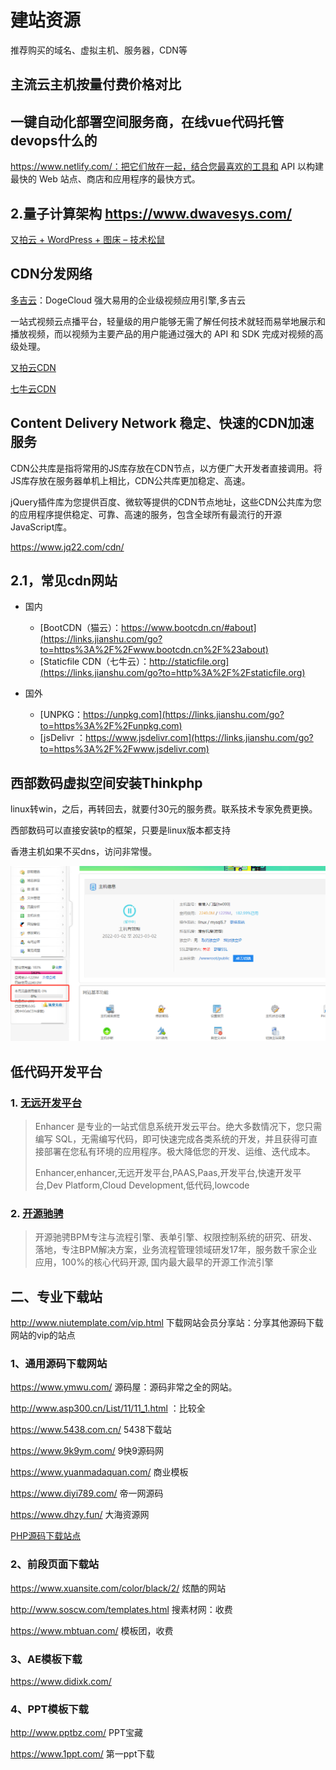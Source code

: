 # 建站资源

推荐购买的域名、虚拟主机、服务器，CDN等



## 主流云主机按量付费价格对比



## 一键自动化部署空间服务商，在线vue代码托管 devops什么的

https://www.netlify.com/：把它们放在一起，结合您最喜欢的工具和 API 以构建最快的 Web 站点、商店和应用程序的最快方式。





## 2.量子计算架构  https://www.dwavesys.com/

[又拍云 + WordPress + 图床 – 技术松鼠](https://www.jishusongshu.com/wordpress-site/upyun-figure-bed/)



## CDN分发网络

[多吉云](https://www.dogecloud.com/)：DogeCloud 强大易用的企业级视频应用引擎,多吉云

一站式视频云点播平台，轻量级的用户能够无需了解任何技术就轻而易举地展示和播放视频，而以视频为主要产品的用户能通过强大的 API 和 SDK 完成对视频的高级处理。

[又拍云CDN](https://www.upyun.com/)

[七牛云CDN](https://www.qiniu.com/)



## Content Delivery Network 稳定、快速的CDN加速服务

CDN公共库是指将常用的JS库存放在CDN节点，以方便广大开发者直接调用。将JS库存放在服务器单机上相比，CDN公共库更加稳定、高速。

jQuery插件库为您提供百度、微软等提供的CDN节点地址，这些CDN公共库为您的应用程序提供稳定、可靠、高速的服务，包含全球所有最流行的开源JavaScript库。

https://www.jq22.com/cdn/



## 2.1，常见cdn网站

- 国内

  - [BootCDN（猫云）：https://www.bootcdn.cn/#about](https://links.jianshu.com/go?to=https%3A%2F%2Fwww.bootcdn.cn%2F%23about)
  - [Staticfile CDN（七牛云）：http://staticfile.org](https://links.jianshu.com/go?to=http%3A%2F%2Fstaticfile.org)

- 国外

  - [UNPKG：https://unpkg.com](https://links.jianshu.com/go?to=https%3A%2F%2Funpkg.com)
  - [jsDelivr ：https://www.jsdelivr.com](https://links.jianshu.com/go?to=https%3A%2F%2Fwww.jsdelivr.com)

  

## 西部数码虚拟空间安装Thinkphp
linux转win，之后，再转回去，就要付30元的服务费。联系技术专家免费更换。

西部数码可以直接安装tp的框架，只要是linux版本都支持

香港主机如果不买dns，访问非常慢。

![image-20220505163048050](res.assets/image-20220505163048050.png)

## 低代码开发平台

### 1. [无远开发平台](https://wuyuan.io/)

> Enhancer 是专业的一站式信息系统开发云平台。绝大多数情况下，您只需编写 SQL，无需编写代码，即可快速完成各类系统的开发，并且获得可直接部署在您私有环境的应用程序。极大降低您的开发、运维、迭代成本。
>
> Enhancer,enhancer,无远开发平台,PAAS,Paas,开发平台,快速开发平台,Dev Platform,Cloud Development,低代码,lowcode

### 2. [开源驰骋](http://ccflow.org/)

> 开源驰骋BPM专注与流程引擎、表单引擎、权限控制系统的研究、研发、落地，专注BPM解决方案，业务流程管理领域研发17年，服务数千家企业应用，100%的核心代码开源, 国内最大最早的开源工作流引擎









## 二、专业下载站

http://www.niutemplate.com/vip.html  下载网站会员分享站：分享其他源码下载网站的vip的站点

### 1、通用源码下载网站

https://www.ymwu.com/  源码屋：源码非常之全的网站。

http://www.asp300.cn/List/11/11_1.html  ：比较全

https://www.5438.com.cn/   5438下载站

https://www.9k9ym.com/  9快9源码网

https://www.yuanmadaquan.com/  商业模板

https://www.diyi789.com/  帝一网源码

https://www.dhzy.fun/   大海资源网

[PHP源码下载站点](https://www.sucaihu.com/tag/%E5%9C%A8%E7%BA%BF%E7%94%9F%E6%88%90%E6%BA%90%E7%A0%81)



### 2、前段页面下载站

https://www.xuansite.com/color/black/2/  炫酷的网站

http://www.soscw.com/templates.html  搜素材网：收费

https://www.mbtuan.com/ 模板团，收费



### 3、AE模板下载

https://www.didixk.com/



### 4、PPT模板下载

http://www.pptbz.com/	PPT宝藏

https://www.1ppt.com/    第一ppt下载

